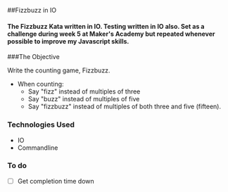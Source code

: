 ##Fizzbuzz in IO


#### The Fizzbuzz Kata written in IO. Testing written in IO also. Set as a challenge during week 5 at Maker's Academy but repeated whenever possible to improve my Javascript skills. 


###The Objective

Write the counting game, Fizzbuzz. 

+ When counting:
	+ Say "fizz" instead of multiples of three
	+ Say "buzz" instead of multiples of five
	+ Say "fizzbuzz" instead of multiples of both three and five (fifteen).


### Technologies Used
* IO
* Commandline

### To do 
- [ ] Get completion time down